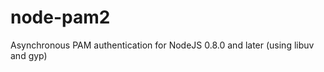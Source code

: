node-pam2
=========

Asynchronous PAM authentication for NodeJS 0.8.0 and later (using libuv and gyp)